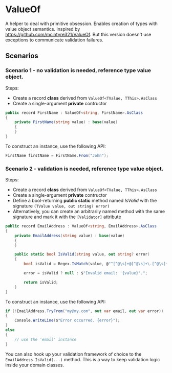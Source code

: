 # ValueOf

A helper to deal with primitive obsession. Enables creation of types with value object semantics. Inspired by https://github.com/mcintyre321/ValueOf. But this version doesn't use exceptions to communicate validation failures.

## Scenarios

### Scenario 1 - no validation is needed, **reference type** value object.

Steps:

- Create a record **class** derived from `ValueOf<TValue, TThis>.AsClass`
- Create a single-argument **private** contructor

```csharp
public record FirstName : ValueOf<string, FirstName>.AsClass
{
    private FirstName(string value) : base(value)
    {
    }
}
```

To construct an instance, use the following API:

```csharp
FirstName firstName = FirstName.From("John");
```

### Scenario 2 - validation is needed, **reference type** value object.

Steps:

- Create a record **class** derived from `ValueOf<TValue, TThis>.AsClass`
- Create a single-argument **private** contructor
- Define a bool-returning **public static** method named _IsValid_ with the signature `(TValue value, out string? error)`
- Alternatively, you can create an arbitrarily named method with the same signature and mark it with the `[Validator]` attribute

```csharp
public record EmailAddress : ValueOf<string, EmailAddress>.AsClass
{
    private EmailAddress(string value) : base(value)
    {
    }

    public static bool IsValid(string value, out string? error)
    {
        bool isValid = Regex.IsMatch(value, @"^[^@\s]+@[^@\s]+\.[^@\s]+$", RegexOptions.IgnoreCase);

        error = isValid ? null : $"Invalid email: '{value}'.";

        return isValid;
    }
}
```

To construct an instance, use the following API:

```csharp
if (!EmailAddress.TryFrom("my@my.com", out var email, out var error))
{
    Console.WriteLine($"Error occurred. {error}");
}
else
{
    // use the 'email' instance
}
```

You can also hook up your validation framework of choice to the `EmailAddress.IsValid(...)` method. This is a way to keep validation logic inside your domain classes.
